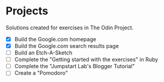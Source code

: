# Projects

Solutions created for exercises in The Odin Project.

- [x] Build the Google.com homepage
- [x] Build the Google.com search results page
- [ ] Build an Etch-A-Sketch
- [ ] Complete the "Getting started with the exercises" in Ruby
- [ ] Complete the "Jumpstart Lab's Blogger Tutorial"
- [ ] Create a "Pomodoro"
